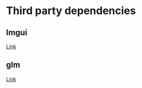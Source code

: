 # Third party dependencies

## Imgui

[Link](https://github.com/ocornut/imgui)

## glm

[Link](https://github.com/g-truc/glm)
